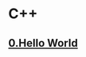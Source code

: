 # C++

## [0.Hello World]()

## []()

## []()

## []()

## []()

## []()

## []()

## []()

## []()

## []()

## []()

## []()

## []()

## []()

## []()